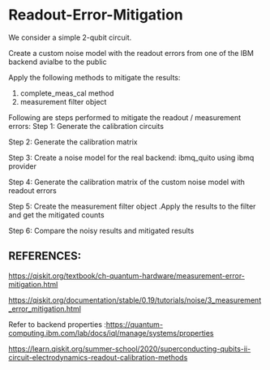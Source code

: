 # Readout-Error-Mitigation

We consider a simple 2-qubit circuit.

Create a custom noise model with the readout errors from one of the IBM backend avialbe to the public

Apply the following methods to mitigate the results:

1. complete_meas_cal method
2. measurement filter object 

Following are steps performed to mitigate the readout / measurement errors:
Step 1: Generate the calibration circuits 

Step 2: Generate the calibration matrix

Step 3: Create a noise model for the real backend: ibmq_quito using ibmq provider

Step 4: Generate the calibration matrix of the custom noise model with readout errors

Step 5:  Create the measurement filter object .Apply the results to the filter and get the mitigated counts

Step 6: Compare the noisy results and mitigated results


## REFERENCES:

https://qiskit.org/textbook/ch-quantum-hardware/measurement-error-mitigation.html

https://qiskit.org/documentation/stable/0.19/tutorials/noise/3_measurement_error_mitigation.html

Refer to backend properties :https://quantum-computing.ibm.com/lab/docs/iql/manage/systems/properties

https://learn.qiskit.org/summer-school/2020/superconducting-qubits-ii-circuit-electrodynamics-readout-calibration-methods

